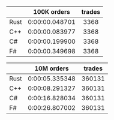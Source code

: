 ||100K orders|trades|
-|:-:|:-:|
|Rust|0:00:00.048701|3368|
|C++|0:00:00.083977|3368|
|C#|0:00:00.199900|3368|
|F#|0:00:00.349698|3368|


||10M orders|trades|
-|:-:|:-:|
|Rust|0:00:05.335348|360131|
|C++|0:00:08.291327|360131|
|C#|0:00:16.828034|360131|
|F#|0:00:26.807002|360131|


